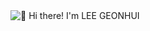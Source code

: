 <img src="https://i.namu.wiki/i/IpVSj-BLH7WtjivfEInwSes-HO22iclfabXs6xh5dm8vJ_W5mXV9QTvPoIFFiLC2M4g2p_lQk0zWMgnAw09LXA.svg" alt="👋 Hi there! I'm LEE GEONHUI" title="👋 Hi there! I'm LEE GEONHUI"/>
<div align="justify">


<!--
**l-ion06/l-ion06** is a ✨ _special_ ✨ repository because its `README.md` (this file) appears on your GitHub profile.

Here are some ideas to get you started:

- 🔭 I’m currently working on ...
- 🌱 I’m currently learning ...
- 👯 I’m looking to collaborate on ...
- 🤔 I’m looking for help with ...
- 💬 Ask me about ...
- 📫 How to reach me: ...
- 😄 Pronouns: ...
- ⚡ Fun fact: ...
-->
